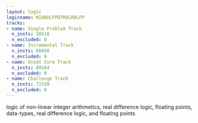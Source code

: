 ```yaml
---
layout: logic
logicname: NIARDLFPDTRDLRDLFP
tracks:
- name: Single Problem Track
  n_insts: 20518
  n_excluded: 0
- name: Incremental Track
  n_insts: 66058
  n_excluded: 0
- name: Unsat Core Track
  n_insts: 89184
  n_excluded: 0
- name: Challenge Track
  n_insts: 72338
  n_excluded: 0
---
```

logic of non-linear integer arithmetics, real difference logic, floating points, data-types, real difference logic, and floating points